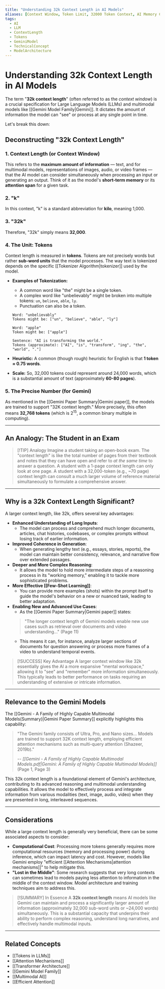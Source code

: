 ```yaml
---
title: "Understanding 32k Context Length in AI Models"
aliases: [Context Window, Token Limit, 32000 Token Context, AI Memory Capacity]
tags:
  - AI
  - LLM
  - ContextLength
  - Tokens
  - GeminiModel
  - TechnicalConcept
  - ModelArchitecture
---
```


# Understanding 32k Context Length in AI Models

The term "**32k context length**" (often referred to as the *context window*) is a crucial specification for Large Language Models (LLMs) and multimodal models like [[Gemini Model Family|Gemini]]. It dictates the amount of information the model can "see" or process at any single point in time.

Let's break this down:

## Deconstructing "32k Context Length"

### 1. Context Length (or Context Window)
This refers to the **maximum amount of information** — text, and for multimodal models, representations of images, audio, or video frames — that the AI model can consider simultaneously when processing an input or generating an output.
Think of it as the model's **short-term memory** or its **attention span** for a given task.

### 2. "k"
In this context, "k" is a standard abbreviation for **kilo**, meaning 1,000.

### 3. "32k"
Therefore, "32k" simply means **32,000**.

### 4. The Unit: Tokens
Context length is measured in **tokens**.
Tokens are not precisely words but rather **sub-word units** that the model processes. The way text is tokenized depends on the specific [[Tokenizer Algorithm|tokenizer]] used by the model.

*   **Examples of Tokenization:**
    *   A common word like "the" might be a single token.
    *   A complex word like "unbelievably" might be broken into multiple tokens: `un`, `believe`, `able`, `ly`.
    *   Punctuation can also be a token.

    ```plaintext
    Word: "unbelievably"
    Tokens might be: ["un", "believe", "able", "ly"]

    Word: "apple"
    Token might be: ["apple"]

    Sentence: "AI is transforming the world."
    Tokens (approximate): ["AI", "is", "transform", "ing", "the", "world", "."]
    ```
*   **Heuristic:** A common (though rough) heuristic for English is that **1 token ≈ 0.75 words**.
*   **Scale:** So, 32,000 tokens could represent around 24,000 words, which is a substantial amount of text (approximately **60-80 pages**).

### 5. The Precise Number (for Gemini)
As mentioned in the [[Gemini Paper Summary|Gemini paper]], the models are trained to support "32K context length." More precisely, this often means **32,768 tokens** (which is 2<sup>15</sup>, a common binary multiple in computing).

---
## An Analogy: The Student in an Exam

>[!TIP] Analogy
>Imagine a student taking an open-book exam. The "context length" is like the total number of pages from their textbook and notes that they can have open and refer to *at the same time* to answer a question.
>A student with a 1-page context length can only look at one page. A student with a 32,000-token (e.g., ~70 page) context length can consult a much larger volume of reference material simultaneously to formulate a comprehensive answer.

---
## Why is a 32k Context Length Significant?

A larger context length, like 32k, offers several key advantages:

*   **Enhanced Understanding of Long Inputs**:
    *   The model can process and comprehend much longer documents, articles, chat histories, codebases, or complex prompts without losing track of earlier information.
*   **Improved Coherence in Generation**:
    *   When generating lengthy text (e.g., essays, stories, reports), the model can maintain better consistency, relevance, and narrative flow over extended passages.
*   **Deeper and More Complex Reasoning**:
    *   It allows the model to hold more intermediate steps of a reasoning process in its "working memory," enabling it to tackle more sophisticated problems.
*   **More Effective [[Few-Shot Learning]]**:
    *   You can provide more examples (shots) within the prompt itself to guide the model's behavior on a new or nuanced task, leading to better adaptation.
*   **Enabling New and Advanced Use Cases**:
    *   As the [[Gemini Paper Summary|Gemini paper]] states:
      > "The longer context length of Gemini models enable new use cases such as retrieval over documents and video understanding..." (Page 11)
    *   This means it can, for instance, analyze larger sections of documents for question answering or process more frames of a video to understand temporal events.

>[!SUCCESS] Key Advantage
>A larger context window like 32k essentially gives the AI a more expansive "mental workspace," allowing it to "see" and "remember" more information simultaneously. This typically leads to better performance on tasks requiring an understanding of extensive or intricate information.

---
## Relevance to the Gemini Models

The [[Gemini - A Family of Highly Capable Multimodal Models(Summary)|Gemini Paper Summary]] explicitly highlights this capability:

> "The Gemini family consists of Ultra, Pro, and Nano sizes... Models are trained to support 32K context length, employing efficient attention mechanisms such as multi-query attention (Shazeer, 2019b)."
>
> -- _[[Gemini - A Family of Highly Capable Multimodal Models.pdf|Gemini: A Family of Highly Capable Multimodal Models]]_ (Page 1, Page 3)

This 32k context length is a foundational element of Gemini's architecture, contributing to its advanced reasoning and multimodal understanding capabilities. It allows the model to effectively process and integrate information from various modalities (text, image, audio, video) when they are presented in long, interleaved sequences.

---
## Considerations

While a large context length is generally very beneficial, there can be some associated aspects to consider:

*   **Computational Cost**: Processing more tokens generally requires more computational resources (memory and processing power) during inference, which can impact latency and cost. However, models like Gemini employ "efficient [[Attention Mechanisms|attention mechanisms]]" to help mitigate this.
*   **"Lost in the Middle"**: Some research suggests that very long contexts can sometimes lead to models paying less attention to information in the middle of the context window. Model architecture and training techniques aim to address this.

>[!SUMMARY] In Essence
>A **32k context length** means AI models like Gemini can maintain and process a significantly larger amount of information (approximately 32,000 sub-word units or ~24,000 words) simultaneously. This is a substantial capacity that underpins their ability to perform complex reasoning, understand long narratives, and effectively handle multimodal inputs.

---
## Related Concepts
*   [[Tokens in LLMs]]
*   [[Attention Mechanisms]]
*   [[Transformer Architecture]]
*   [[Gemini Model Family]]
*   [[Multimodal AI]]
*   [[Efficient Attention]]